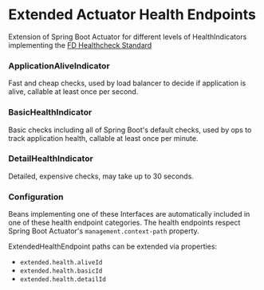# Extended Actuator Health Endpoints

Extension of Spring Boot Actuator for different levels of HealthIndicators implementing the [FD Healthcheck Standard](https://wiki.dm-drogeriemarkt.com/display/MCR/Health-Check+bei+Microservices+und+anderen+Applikationen)

### ApplicationAliveIndicator
Fast and cheap checks, used by load balancer to decide if application is alive, callable at least once per second.
### BasicHealthIndicator
Basic checks including all of Spring Boot's default checks, used by ops to track application health, callable at least once per minute.
### DetailHealthIndicator
Detailed, expensive checks, may take up to 30 seconds.

### Configuration
Beans implementing one of these Interfaces are automatically included in one of these health endpoint categories.
The health endpoints respect Spring Boot Actuator's `management.context-path` property.

ExtendedHealthEndpoint paths can be extended via properties:

* `extended.health.aliveId`
* `extended.health.basicId`
* `extended.health.detailId`
